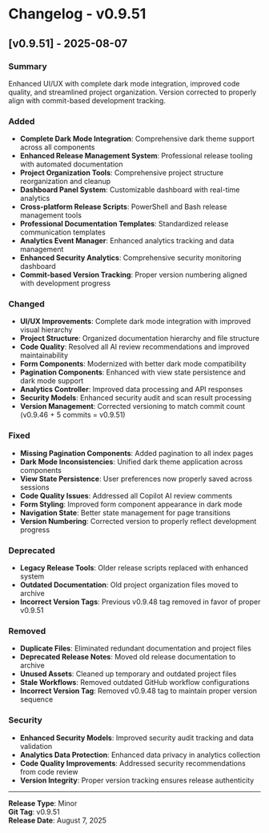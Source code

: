 # Changelog - v0.9.51

## [v0.9.51] - 2025-08-07

### Summary
Enhanced UI/UX with complete dark mode integration, improved code quality, and streamlined project organization. Version corrected to properly align with commit-based development tracking.

### Added
- **Complete Dark Mode Integration**: Comprehensive dark theme support across all components
- **Enhanced Release Management System**: Professional release tooling with automated documentation
- **Project Organization Tools**: Comprehensive project structure reorganization and cleanup
- **Dashboard Panel System**: Customizable dashboard with real-time analytics
- **Cross-platform Release Scripts**: PowerShell and Bash release management tools
- **Professional Documentation Templates**: Standardized release communication templates
- **Analytics Event Manager**: Enhanced analytics tracking and data management
- **Enhanced Security Analytics**: Comprehensive security monitoring dashboard
- **Commit-based Version Tracking**: Proper version numbering aligned with development progress

### Changed
- **UI/UX Improvements**: Complete dark mode integration with improved visual hierarchy
- **Project Structure**: Organized documentation hierarchy and file structure
- **Code Quality**: Resolved all AI review recommendations and improved maintainability
- **Form Components**: Modernized with better dark mode compatibility
- **Pagination Components**: Enhanced with view state persistence and dark mode support
- **Analytics Controller**: Improved data processing and API responses
- **Security Models**: Enhanced security audit and scan result processing
- **Version Management**: Corrected versioning to match commit count (v0.9.46 + 5 commits = v0.9.51)

### Fixed
- **Missing Pagination Components**: Added pagination to all index pages
- **Dark Mode Inconsistencies**: Unified dark theme application across components
- **View State Persistence**: User preferences now properly saved across sessions
- **Code Quality Issues**: Addressed all Copilot AI review comments
- **Form Styling**: Improved form component appearance in dark mode
- **Navigation State**: Better state management for page transitions
- **Version Numbering**: Corrected version to properly reflect development progress

### Deprecated
- **Legacy Release Tools**: Older release scripts replaced with enhanced system
- **Outdated Documentation**: Old project organization files moved to archive
- **Incorrect Version Tags**: Previous v0.9.48 tag removed in favor of proper v0.9.51

### Removed
- **Duplicate Files**: Eliminated redundant documentation and project files
- **Deprecated Release Notes**: Moved old release documentation to archive
- **Unused Assets**: Cleaned up temporary and outdated project files
- **Stale Workflows**: Removed outdated GitHub workflow configurations
- **Incorrect Version Tag**: Removed v0.9.48 tag to maintain proper version sequence

### Security
- **Enhanced Security Models**: Improved security audit tracking and data validation
- **Analytics Data Protection**: Enhanced data privacy in analytics collection
- **Code Quality Improvements**: Addressed security recommendations from code review
- **Version Integrity**: Proper version tracking ensures release authenticity

---

**Release Type**: Minor  
**Git Tag**: v0.9.51  
**Release Date**: August 7, 2025
